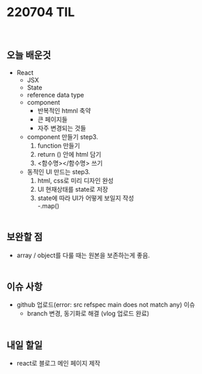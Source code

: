 # 220704 TIL

<br />

## 오늘 배운것

- React
  - JSX
  - State
  - reference data type
  - component
    - 반복적인 htmnl 축약
    - 큰 페이지들
    - 자주 변경되는 것들
  - component 만들기 step3.
    1. function 만들기
    1. return () 안에 html 담기
    1. <함수명></함수명> 쓰기
  - 동적인 UI 만드는 step3.  
     1. html, css로 미리 디자인 완성  
     1. UI 현재상태를 state로 저장  
     1. state에 따라 UI가 어떻게 보일지 작성  
     -.map()
    <br />

## 보완할 점

- array / object를 다룰 때는 원본을 보존하는게 좋음.  
  <br />

## 이슈 사항

- github 업로드(error: src refspec main does not match any) 이슈
  - branch 변경, 동기화로 해결 (vlog 업로드 완료)  
    <br />

## 내일 할일

- react로 블로그 메인 페이지 제작

